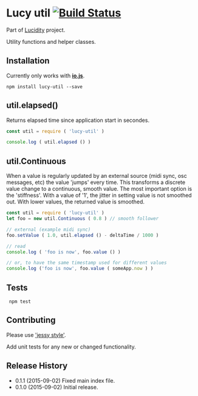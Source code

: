 # Lucy util [![Build Status](https://travis-ci.org/lucidogen/lucy-util.svg)](https://travis-ci.org/lucidogen/lucy-util)

Part of [Lucidity](http://lucidity.io) project.

Utility functions and helper classes.

## Installation

Currently only works with [**io.js**](https://iojs.org).

  ```shell
  npm install lucy-util --save
  ```

## util.elapsed()

Returns elapsed time since application start in secondes.

  ```js
  const util = require ( 'lucy-util' )

  console.log ( util.elapsed () )
  ```

## util.Continuous

When a value is regularly updated by an external source (midi sync, osc
messages, etc) the value 'jumps' every time. This transforms a discrete value
change to a continuous, smooth value. The most important option is the
'stiffness'. With a value of '1', the jitter in setting value is not smoothed
out. With lower values, the returned value is smoothed.

  ```js
  const util = require ( 'lucy-util' )
  let foo = new util.Continuous ( 0.8 ) // smooth follower

  // external (example midi sync)
  foo.setValue ( 1.0, util.elapsed () - deltaTime / 1000 )

  // read
  console.log ( 'foo is now', foo.value () )

  // or, to have the same timestamp used for different values
  console.log ('foo is now', foo.value ( someApp.now ) )
  ```

## Tests

  ```shell
   npm test
  ```

## Contributing

Please use ['jessy style'](http://github.com/lucidogen/jessy).

Add unit tests for any new or changed functionality.

## Release History

  * 0.1.1 (2015-09-02) Fixed main index file.
  * 0.1.0 (2015-09-02) Initial release.
